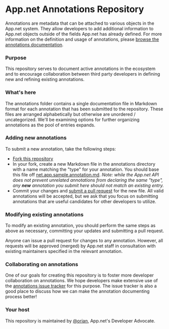 # App.net Annotations Repository 

Annotations are metadata that can be attached to various objects in the App.net system. They allow developers to add additional information to App.net objects outside of the fields App.net has already defined. For more information on the definition and usage of annotations, please [browse the annotations documentation](http://developers.app.net/docs/meta/annotations/).

### Purpose

This repository serves to document active annotations in the ecosystem and to encourage collaboration between third party developers in defining new and refining existing annotations.

### What's here

The annotations folder contains a single documentation file in Markdown format for each annotation that has been submitted to the repository. These files are arranged alphabetically but otherwise are unordered / uncategorized. We'll be examining options for further organizing annotations as the pool of entries expands.

### Adding new annotations 

To submit a new annotation, take the following steps:

* [Fork this repository](https://help.github.com/articles/fork-a-repo)
* In your fork, create a new Markdown file in the annotations directory with a name matching the "type" for your annotation. You should base this file off [net.app.sample.annotation.md](annotations/blob/master/net.app.sample.annotation.md). _Note: while the App.net API does not prevent unrelated annotations from declaring the same "type", any **new** annotation you submit here should not match an existing entry._
* Commit your changes and [submit a pull request](https://help.github.com/articles/using-pull-requests) for the new file. All valid annotations will be accepted, but we ask that you focus on submitting annotations that are useful candidates for other developers to utilize.

### Modifying existing annotations

To modify an existing annotation, you should perform the same steps as above as necessary, committing your updates and submitting a pull request. 

Anyone can issue a pull request for changes to any annotation. However, all requests will be approved (merged) by App.net staff in consultation with existing maintainers specified in the relevant annotation.

### Collaborating on annotations

One of our goals for creating this repository is to foster more developer collaboration on annotations. We hope developers make extensive use of the [annotations issue tracker](annotations/issues) for this purpose. The issue tracker is also a good place to discuss how we can make the annotation documenting process better!

### Your host

This repository is maintained by [@orian](https://alpha.app.net/orian), App.net's Developer Advocate. 
